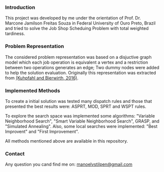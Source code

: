### Introduction

This project was developed by me under the orientation of Prof. Dr. Marcone Jamilson Freitas Souza in Federal University of Ouro Preto, Brazil and tried to solve the Job Shop Scheduing Problem with total
weighted tardiness.

### Problem Representation

The considered problem representation was based on a disjuctive graph
model which each job operation is equivalent a vertex and a restriction
between two operations generates an edge; Two dummy nodes were added to
help the solution evaluation. Originally this representation was
extracted from [(Kuhpfahl and Bierwirth, 2016)](https://www.sciencedirect.com/science/article/pii/S0305054815001860).

### Implemented Methods

To create a initial solution was tested many dispatch rules and those
that presented the best results were: ASPRT, MOD, SPRT and WSPT rules.

To explore the search space was implemented some algorithms:
"Variable Neighborhood Search", "Smart Variable Neighborhood Search", GRASP,
and "Simulated Annealing". Also, some local searches were implemented:
"Best Improvent" and "First Improvement".

All methods mentioned above are available in this repository.

### Contact

Any question you cand find me on: manoelvstilpen@gmail.com
